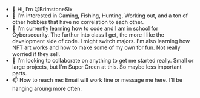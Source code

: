 - 👋 Hi, I’m @BrimstoneSix
- 👀 I’m interested in Gaming, Fishing, Hunting, Working out, and a ton of other hobbies that have no correlation to each other.
- 🌱 I’m currently learning how to code and I am in school for Cybersecurity. The furthur into class I get, the more I like the development side of code. I might switch majors. I'm also learning how NFT art works and how to make some of my own for fun. Not really worried if they sell.
- 💞️ I’m looking to collaborate on anything to get me started really. Small or large projects, but I'm Super Green at this. So maybe less important parts.
- 📫 How to reach me: Email will work fine or message me here. I'll be hanging aroung more often.

<!---
BrimstoneSix/BrimstoneSix is a ✨ special ✨ repository because its `README.md` (this file) appears on your GitHub profile.
You can click the Preview link to take a look at your changes.
--->
